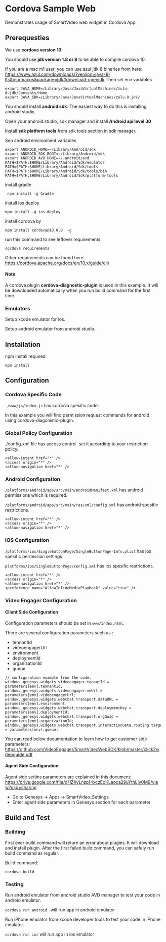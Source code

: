 # Cordova Sample Web
Demonstrates usage of SmartVideo web widget in Cordova App

## Prerequesties

We use **cordova version 10**

You should use **jdk version 1.8 or 8** to be able to compile cordova 10.

If you are a mac m1 user, you can use azul jdk 8 binaries from here: https://www.azul.com/downloads/?version=java-8-lts&os=macos&package=jdk#download-openjdk
Then set env variables
```
export JAVA_HOME=/Library/Java/JavaVirtualMachines/zulu-8.jdk/Contents/Home
export JAVA_SDK=/Library/Java/JavaVirtualMachines/zulu-8.jdk/
```

You should install **android sdk**. The easiest way to do this is installing android studio.

Open your android studio, sdk manager and install **Android api level 30**

Install **sdk platform tools** from sdk tools section in sdk manager.

Sen android environment variables
```
export ANDROID_HOME=~/Library/Android/sdk
export ANDROID_SDK_ROOT=~/Library/Android/sdk
export ANDROID_AVD_HOME=~/.android/avd
PATH=$PATH:$HOME/Library/Android/Sdk/emulator
PATH=$PATH:$HOME/Library/Android/Sdk/tools
PATH=$PATH:$HOME/Library/Android/Sdk/tools/bin
PATH=$PATH:$HOME/Library/Android/Sdk/platform-tools
```

install gradle

` npm install -g Gradle`

install ios deploy

`npm install -g ios-deploy`

install cordova by

`npm install cordova@10.0.0  -g`

run this command to see leftover requirements

`cordova requirements`

Other requirements can be found here: https://cordova.apache.org/docs/en/10.x/guide/cli/

#### Note
A cordova plugin **cordova-diagnostic-plugin** is used in this example. It will be downloaded automatically when you run build command for the first time.

### Emulators
Setup xcode emulator for ios.

Setup android emulator from android studio.

## Installation

npm install required

`npm install`

## Configuration
### Cordova Spesific Code
`./www/js/index.js` has cordova spesific code. 

In this example you will find permission request commands for android using cordova-diagonistic-plugin.

### Global Policy Configuration
./config.xml file has access control. set it according to your restriction policy.
```
<allow-intent href="*" />
<access origin="*" />
<allow-navigation href="*" />
```

### Android Configuration
`/platforms/android/app/src/main/AndroidManifest.xml` has android permissions which is required.

`/platforms/android/app/src/main/res/xml/config.xml` has android spesific restrictions.
```
<allow-intent href="*" />
<access origin="*" />
<allow-navigation href="*" />
```

### iOS Configuration

`/platforms/ios/SingleButtonPage/SingleButtonPage-Info.plist` has ios spesific permission settings.

`platforms/ios/SingleButtonPage/config.xml` has ios spesific restrictions.

```
<allow-intent href="*" />
<access origin="*" />
<allow-navigation href="*" />
<preference name="AllowInlineMediaPlayback" value="true" />
```

### Video Engager Configuration
#### Client Side Configuration
Configuration parameters should be set in `www/index.html`.

There are several configuration parameters such as :
- tennantId
- videoengagerUrl
- environment
- deploymentId
- organizationId
- queue

```
// configuration example from the code:
window._genesys.widgets.videoengager.tenantId = parameters[env].tennantId;
window._genesys.widgets.videoengager.veUrl = parameters[env].videoengagerUrl;
window._genesys.widgets.webchat.transport.dataURL = parameters[env].environment;
window._genesys.widgets.webchat.transport.deploymentKey = parameters[env].deploymentId;
window._genesys.widgets.webchat.transport.orgGuid = parameters[env].organizationId;
window._genesys.widgets.webchat.transport.interactionData.routing.targetAddress = parameters[env].queue;
```

You can read below documentation to learn how to get customer side parameters:
https://github.com/VideoEngager/SmartVideoWebSDK/blob/master/click2videoguide.pdf

#### Agent Side Configuration
Agent side settins parameters are explained in this document:
https://drive.google.com/file/d/1ZKyLnzp14xczEoKLaoca29uYthLly0M9/view?usp=sharing

- Go to Genesys -> Apps -> SmartVideo_Settings
- Enter agent side parameters in Genesys section for each parameter


## Build and Test

### Building

First ever build command will return an error about plugins. It will download and install plugin. After the first failed build command, you can safely run build command as regular.

Build command:

`cordova build`

### Testing

Run android emulator from android studio AVD manager to test your code in android emulator.

`cordova run android ` will run app in android emulator

Run iPhone emulator from xcode developer tools to test your code in iPhone emulator.

`cordova run ios` will run app in ios emulator
